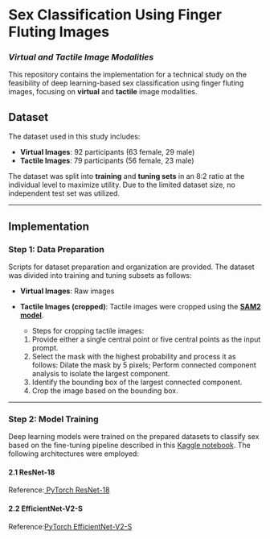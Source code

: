 # Sex Classification Using Finger Fluting Images  
### *Virtual and Tactile Image Modalities*

This repository contains the implementation for a technical study on the feasibility of deep learning-based sex classification using finger fluting images, focusing on **virtual** and **tactile** image modalities.


## Dataset

The dataset used in this study includes:
- **Virtual Images**: 92 participants (63 female, 29 male)
- **Tactile Images**: 79 participants (56 female, 23 male)

The dataset was split into **training** and **tuning sets** in an 8:2 ratio at the individual level to maximize utility. Due to the limited dataset size, no independent test set was utilized.

---

## Implementation

### Step 1: Data Preparation
Scripts for dataset preparation and organization are provided. The dataset was divided into training and tuning subsets as follows:
- **Virtual Images**: Raw images
- **Tactile Images (cropped)**: Tactile images were cropped using the [**SAM2 model**](https://colab.research.google.com/github/facebookresearch/sam2/blob/main/notebooks/image_predictor_example.ipynb.  ).
  - Steps for cropping tactile images:
  
  1. Provide either a single central point or five central points as the input prompt.
  2. Select the mask with the highest probability and process it as follows: Dilate the mask by 5 pixels; Perform connected component analysis to isolate the largest component.
  3. Identify the bounding box of the largest connected component.
  4. Crop the image based on the bounding box.


---

### Step 2: Model Training
Deep learning models were trained on the prepared datasets to classify sex based on the fine-tuning pipeline described in this [Kaggle notebook](https://www.kaggle.com/code/frozenwolf/coronahack-finetuning-resnet18-pytorch). The following architectures were employed:

#### 2.1 ResNet-18
Reference:[ PyTorch ResNet-18](https://pytorch.org/vision/main/models/generated/torchvision.models.resnet18.html)

#### 2.2 EfficientNet-V2-S

Reference:[PyTorch EfficientNet-V2-S](https://pytorch.org/vision/main/models/generated/torchvision.models.efficientnet_v2_s.html)

